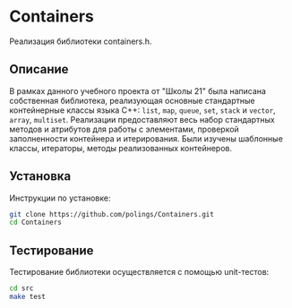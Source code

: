 # Containers

Реализация библиотеки containers.h.


## Описание

В рамках данного учебного проекта от "Школы 21" была написана собственная библиотека, реализующая основные стандартные контейнерные классы языка С++: `list`, `map`, `queue`, `set`, `stack` и `vector`, `array`, `multiset`. Реализации предоставляют весь набор стандартных методов и атрибутов для работы с элементами, проверкой заполненности контейнера и итерирования. Были изучены шаблонные классы, итераторы, методы реализованных контейнеров.

## Установка

Инструкции по установке:

```bash
git clone https://github.com/polings/Containers.git
cd Containers
```

## Тестирование

Тестирование библиотеки осуществляется с помощью unit-тестов:

```bash
cd src
make test
```